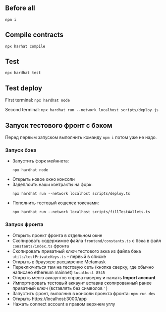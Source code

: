 ## Before all
`npm i`

## Compile contracts 
`npx harhat compile`

## Test
`npx hardhat test`

## Test deploy
First terminal: 
`npx hardhat node`

 Second terminal: 
`npx hardhat run --network localhost scripts/deploy.js`


## Запуск тестового фронт с бэком

Перед первым запуском выполнить команду `npm i` потом уже не надо.

### Запуск бэка
- Запустить форк мейннета:
  ```
  npx hardhat node
  ```
- Открыть новое окно консоли
- Задеплоить наши контракты на форк: 
  ```
  npx hardhat run --network localhost scripts/deploy.ts
  ```
- Пополнить тестовый кошелек токенами: 
  ```
  npx hardhat run --network localhost scripts/fillTestWallets.ts
  ```


### Запуск фронта

- Открыть проект фронта в отдельном окне
- Скопировать содержимое файла `frontend/constants.ts` с бэка в файл `constants/index.ts` фронта
- Скопировать приватный ключ тестового акка из файла бэка `utils/testPrivateKeys.ts` - первый в списке
- Открыть в браузере расширение Metamask
- Переключиться там на тестовую сеть (кнопка сверху, где обычно написано ethereum mainnet) `localhost 8545`
- Открыть меню аккаунтов справа наверху и нажать **Import account**
- Импортировать тестовый аккаунт вставив скопированный ранее приватный ключ (вставлять без символов `'`)
- Запустить фронт, выполнив в консоли проекта фронта: `npm run dev`
- Открыть https://localhost:3000/app
- Нажать connect account в правом верхнем углу